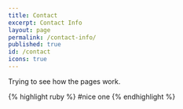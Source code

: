 ```yaml
---
title: Contact
excerpt: Contact Info
layout: page
permalink: /contact-info/
published: true
id: /contact
icons: true
---
```


Trying to see how the pages work.

{% highlight ruby %}
#nice one
{% endhighlight %}

